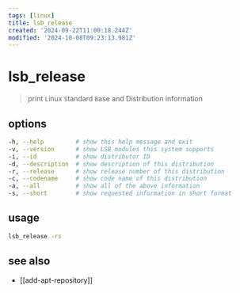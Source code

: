 ```yaml
---
tags: [linux]
title: lsb_release
created: '2024-09-22T11:00:18.244Z'
modified: '2024-10-08T09:23:13.981Z'
---
```


# lsb_release

> print  `L`inux `S`tandard `B`ase and Distribution information

## options

```sh
-h, --help         # show this help message and exit
-v, --version      # show LSB modules this system supports
-i, --id           # show distributor ID
-d, --description  # show description of this distribution
-r, --release      # show release number of this distribution
-c, --codename     # show code name of this distribution
-a, --all          # show all of the above information
-s, --short        # show requested information in short format
```

## usage

```sh
lsb_release -rs
```

## see also

- [[add-apt-repository]]
